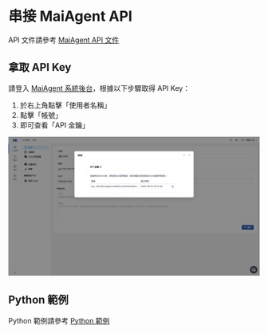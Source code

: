 # 串接 MaiAgent API

API 文件請參考 [MaiAgent API 文件](https://documenter.getpostman.com/view/36982281/2sAXjQ3AgP#2030354f-8af9-4cf0-ad35-79d42836ae88)

## 拿取 API Key

請登入 [MaiAgent 系統後台](https://admin.maiagent.ai/)，根據以下步驟取得 API Key：

1. 於右上角點擊「使用者名稱」
2. 點擊「帳號」
3. 即可查看「API 金鑰」

![image](images/get_api_key.png)

## Python 範例

Python 範例請參考 [Python 範例](python/send_messages/README.md)
